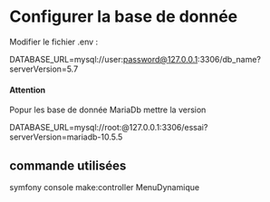 # Configurer la base de donnée

Modifier le fichier .env :

DATABASE_URL=mysql://user:password@127.0.0.1:3306/db_name?serverVersion=5.7

#### Attention 

Popur les base de donnée MariaDb mettre la version

DATABASE_URL=mysql://root:@127.0.0.1:3306/essai?serverVersion=mariadb-10.5.5










## commande utilisées

symfony console make:controller MenuDynamique
